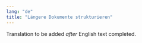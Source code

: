 ```yaml
---
lang: "de"
title: "Längere Dokumente strukturieren"
---
```

Translation to be added _after_ English text completed.
